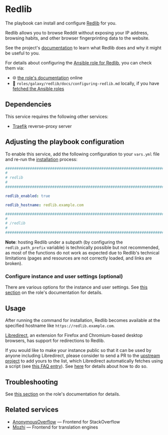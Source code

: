 <!--
SPDX-FileCopyrightText: 2020 - 2024 MDAD project contributors
SPDX-FileCopyrightText: 2020 - 2024 Slavi Pantaleev
SPDX-FileCopyrightText: 2020 Aaron Raimist
SPDX-FileCopyrightText: 2020 Chris van Dijk
SPDX-FileCopyrightText: 2020 Dominik Zajac
SPDX-FileCopyrightText: 2020 Mickaël Cornière
SPDX-FileCopyrightText: 2022 François Darveau
SPDX-FileCopyrightText: 2022 Julian Foad
SPDX-FileCopyrightText: 2022 Warren Bailey
SPDX-FileCopyrightText: 2023 Antonis Christofides
SPDX-FileCopyrightText: 2023 Felix Stupp
SPDX-FileCopyrightText: 2023 Julian-Samuel Gebühr
SPDX-FileCopyrightText: 2023 Pierre 'McFly' Marty
SPDX-FileCopyrightText: 2024 - 2025 Suguru Hirahara

SPDX-License-Identifier: AGPL-3.0-or-later
-->

# Redlib

The playbook can install and configure [Redlib](https://github.com/redlib-org/redlib) for you.

Redlib allows you to browse Reddit without exposing your IP address, browsing habits, and other browser fingerprinting data to the website.

See the project's [documentation](https://github.com/redlib-org/redlib/blob/main/README.md) to learn what Redlib does and why it might be useful to you.

For details about configuring the [Ansible role for Redlib](https://github.com/mother-of-all-self-hosting/ansible-role-redlib), you can check them via:
- 🌐 [the role's documentation](https://github.com/mother-of-all-self-hosting/ansible-role-redlib/blob/main/docs/configuring-redlib.md) online
- 📁 `roles/galaxy/redlib/docs/configuring-redlib.md` locally, if you have [fetched the Ansible roles](../installing.md)

## Dependencies

This service requires the following other services:

- [Traefik](traefik.md) reverse-proxy server

## Adjusting the playbook configuration

To enable this service, add the following configuration to your `vars.yml` file and re-run the [installation](../installing.md) process:

```yaml
########################################################################
#                                                                      #
# redlib                                                               #
#                                                                      #
########################################################################

redlib_enabled: true

redlib_hostname: redlib.example.com

########################################################################
#                                                                      #
# /redlib                                                              #
#                                                                      #
########################################################################
```

**Note**: hosting Redlib under a subpath (by configuring the `redlib_path_prefix` variable) is technically possible but not recommended, as most of the functions do not work as expected due to Redlib's technical limitations (pages and resources are not correctly loaded, and links are broken).

### Configure instance and user settings (optional)

There are various options for the instance and user settings. See [this section](https://github.com/mother-of-all-self-hosting/ansible-role-redlib/blob/main/docs/configuring-redlib.md#configure-instance-and-user-settings-optional) on the role's documentation for details.

## Usage

After running the command for installation, Redlib becomes available at the specified hostname like `https://redlib.example.com`.

[Libredirect](https://libredirect.github.io/), an extension for Firefox and Chromium-based desktop browsers, has support for redirections to Redlib.

If you would like to make your instance public so that it can be used by anyone including Libredirect, please consider to send a PR to the [upstream project](https://github.com/redlib-org/redlib-instances) to add yours to the list, which Libredirect automatically fetches using a script (see [this FAQ entry](https://libredirect.github.io/faq.html#where_the_hell_are_those_instances_coming_from)). See [here](https://github.com/redlib-org/redlib-instances/blob/main/README.md) for details about how to do so.

## Troubleshooting

See [this section](https://github.com/mother-of-all-self-hosting/ansible-role-redlib/blob/main/docs/configuring-redlib.md#troubleshooting) on the role's documentation for details.

## Related services

- [AnonymousOverflow](anonymousoverflow.md) — Frontend for StackOverflow
- [Mozhi](mozhi.md) — Frontend for translation engines
